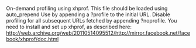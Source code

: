 On-demand profiling using xhprof.
This file should be loaded using auto_prepend
Use by appending a ?profile to the initial URL.
Disable profiling for all subsequent URLs fetched by appending ?noprofile.
You need to install and set up xhprof, as described here:
http://web.archive.org/web/20110514095512/http://mirror.facebook.net/facebook/xhprof/doc.html
